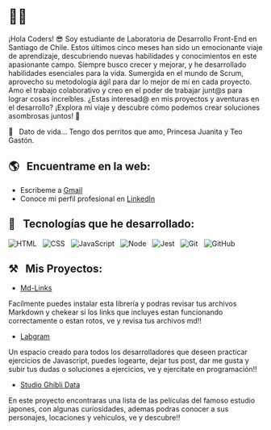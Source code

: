 # 👋🏻

¡Hola Coders! 😎 Soy estudiante de Laboratoria de Desarrollo Front-End en Santiago de Chile.
Estos últimos cinco meses han sido un emocionante viaje de aprendizaje, descubriendo nuevas
habilidades y conocimientos en este apasionante campo.
Siempre busco crecer y mejorar, y he desarrollado habilidades esenciales para la vida.
Sumergida en el mundo de Scrum, aprovecho su metodología ágil para dar lo mejor de mí en cada
proyecto. Amo el trabajo colaborativo y creo en el poder de trabajar junt@s para lograr cosas
increíbles.
¿Estas interesad@ en mis proyectos y aventuras en el desarrollo?
¡Explora mi viaje y descubre cómo podemos crear soluciones asombrosas juntos! 🚀

🌱 &nbsp;&nbsp;Dato de vida... Tengo dos perritos que amo, Princesa Juanita y Teo Gastón.

## 🌎 &nbsp;&nbsp;Encuentrame en la web:

- Escribeme a [Gmail](mailto:jocelyn.v.a@gmail.com)
- Conoce mi perfil profesional en [LinkedIn](https://www.linkedin.com/in/jocelyn-v%C3%A1squez/)

## 🎯 &nbsp;&nbsp;Tecnologías que he desarrollado:

<p>
<img src="https://img.shields.io/badge/HTML5-E34F26?style=for-the-badge&logo=html5&logoColor=white" alt="HTML" />&nbsp;&nbsp;
<img src="https://img.shields.io/badge/CSS3-1572B6?style=for-the-badge&logo=css3&logoColor=white" alt="CSS" />&nbsp;&nbsp;
<img src="https://img.shields.io/badge/JavaScript-323330?style=for-the-badge&logo=javascript&logoColor=F7DF1E" alt="JavaScript" />&nbsp;&nbsp;
<img src="https://img.shields.io/badge/Node.js-43853D?style=for-the-badge&logo=node.js&logoColor=white" alt="Node" />&nbsp;&nbsp;
<img src="https://img.shields.io/badge/Jest-C21325?style=for-the-badge&logo=jest&logoColor=white" alt="Jest" />&nbsp;&nbsp;
<img src="https://img.shields.io/badge/Git-F05032?style=for-the-badge&logo=git&logoColor=white" alt="Git" />&nbsp;&nbsp;
<img src="https://img.shields.io/badge/github%20-%23000.svg?&style=for-the-badge&logo=github&logoColor=white" alt="GitHub" />
</p>

## ⚒️ &nbsp;&nbsp;Mis Proyectos:

- [Md-Links](https://github.com/JoceChile/DEV007-md-links-JIVA)

Facílmente puedes instalar esta librería y podras revisar tus archivos Markdown y chekear si los links que incluyes estan funcionando correctamente o estan rotos, ve y revisa tus archivos md!!

- [Labgram](https://github.com/JoceChile/DEV007-social-network-JIVA)

Un espacio creado para todos los desarrolladores que deseen practicar ejercicios de Javascript, puedes logearte, dejar tus post, dar me gusta y subir tus dudas o soluciones a ejercicios, ve y ejercitate en programación!!

- [Studio Ghibli Data](https://github.com/JoceChile/DEV007-data-lovers-JIVA)

En este proyecto encontraras una lista de las películas del famoso estudio japones, con algunas curiosidades, ademas podras conocer a sus personajes, locaciones y vehiculos, ve y descubre!!

